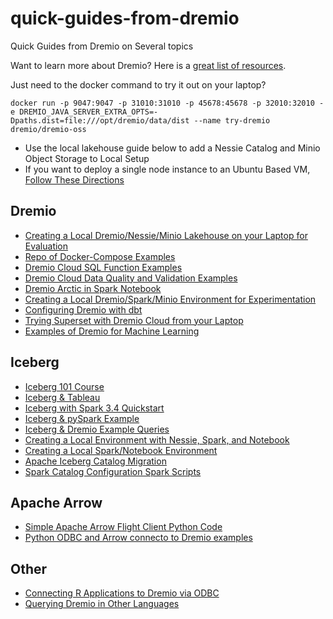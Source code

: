 # quick-guides-from-dremio
Quick Guides from Dremio on Several topics

Want to learn more about Dremio? Here is a [great list of resources](./digests/getstarted.md).

Just need to the docker command to try it out on your laptop?
```
docker run -p 9047:9047 -p 31010:31010 -p 45678:45678 -p 32010:32010 -e DREMIO_JAVA_SERVER_EXTRA_OPTS=-Dpaths.dist=file:///opt/dremio/data/dist --name try-dremio dremio/dremio-oss
```


* Use the local lakehouse guide below to add a Nessie Catalog and Minio Object Storage to Local Setup
* If you want to deploy a single node instance to an Ubuntu Based VM, [Follow These Directions](https://www.dremio.com/blog/evaluating-dremio-deploying-a-single-node-instance-on-a-vm/)

## Dremio
- [Creating a Local Dremio/Nessie/Minio Lakehouse on your Laptop for Evaluation](./guides/nessie_dremio.md)
- [Repo of Docker-Compose Examples](https://github.com/developer-advocacy-dremio/dremio-compose)
- [Dremio Cloud SQL Function Examples](./guides/dremiocloudsql.md)
- [Dremio Cloud Data Quality and Validation Examples](./guides/dremiocloudquality.md)
- [Dremio Arctic in Spark Notebook](./guides/arcticexercise.md)
- [Creating a Local Dremio/Spark/Minio Environment for Experimentation](./guides/icebergminiodremio.md)
- [Configuring Dremio with dbt](https://github.com/AlexMercedCoder/dbt-with-dremio-walkthrough-template)
- [Trying Superset with Dremio Cloud from your Laptop](./guides/superset-dremio.md)
- [Examples of Dremio for Machine Learning](./guides/dremio_ml.md)

## Iceberg
- [Iceberg 101 Course](https://www.dremio.com/subsurface/apache-iceberg-101-your-guide-to-learning-apache-iceberg-concepts-and-practices/)
- [Iceberg & Tableau](./guides/icebergtableau.md)
- [Iceberg with Spark 3.4 Quickstart](./guides/iceberg-start.md)
- [Iceberg & pySpark Example](./guides/icebergpyspark.md)
- [Iceberg & Dremio Example Queries](./guides/icebergdremio.md)
- [Creating a Local Environment with Nessie, Spark, and Notebook](./guides/nessie-notebook.md)
- [Creating a Local Spark/Notebook Environment](./guides/sparknotebook.md)
- [Apache Iceberg Catalog Migration](./guides/catalogmigration.md)
- [Spark Catalog Configuration Spark Scripts](./guides/bashscript.md)


## Apache Arrow
- [Simple Apache Arrow Flight Client Python Code](./guides/arrowclientpy.md)
- [Python ODBC and Arrow connecto to Dremio examples](./guides/pythonodbcarrow.md)

## Other
- [Connecting R Applications to Dremio via ODBC](./guides/rodbc.md)
- [Querying Dremio in Other Languages](./guides/languages.md)
